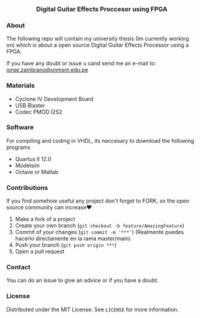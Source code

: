 <p align="center">
  <h3 align="center">Digital Guitar Effects Proccesor using FPGA</h3>
</p>

<!-- ABOUT THE PROJECT -->
### About

The following repo will contain my university thesis (Im currently working on) which is about a open source Digital Guitar Effects Processor using a FPGA.

If you have any doubt or issue u cand send me an e-mail to: jorge.zambrano@unmsm.edu.pe


### Materials

- Cyclone IV Development Board
- USB Blaster
- Codec PMOD I2S2


### Software

For compiling and coding in VHDL, its neccesary to download the following programs
-  Quartus II 12.0
-  Modelsim 
-  Octave or Matlab

 
### Contributions

If you find somehow useful any project don't forget to FORK, so the open source community can increase❤️

1. Make a fork of a project
2. Create your own branch (`git checkout -b feature/AmazingFeature`)
3. Commit of your changes (`git commit -m '***'`) (Realmente puedes hacerlo directamente en la rama master/main)
4. Push your branch (`git push origin ***`)  
5. Open a pull request


### Contact
You can do an issue to give an advice or if you have a doubt.

### License
Distributed under the MIT License. See `LICENSE` for more information.
